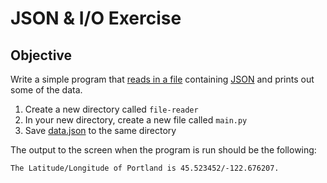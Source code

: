 # JSON & I/O Exercise

## Objective

Write a simple program that [reads in a file](https://github.com/segdeha/pdxcodeguild/blob/master/1.%20Python/4/file-io.md) containing [JSON](https://github.com/segdeha/pdxcodeguild/blob/master/1.%20Python/4/json.md) and prints out some of the data.

1. Create a new directory called `file-reader`
1. In your new directory, create a new file called `main.py`
1. Save [data.json](https://raw.githubusercontent.com/segdeha/pdxcodeguild/master/1.%20Python/solutions/file-reader/data.json?token=AAAQ0qaCplLB_p7q4EhOcDBdsNIfkS9tks5XS4ADwA%3D%3D) to the same directory

The output to the screen when the program is run should be the following:

    The Latitude/Longitude of Portland is 45.523452/-122.676207.
